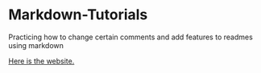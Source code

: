 # Markdown-Tutorials
Practicing how to change certain comments and add features to readmes using markdown


[Here is the website.](https://www.markdowntutorial.com/lesson/1/)
